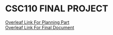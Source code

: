 # CSC110 FINAL PROJECT
[Overleaf Link For Planning Part](https://www.overleaf.com/5595745147zprxkqmwfndf)\
[Overleaf Link For Final Document](https://www.overleaf.com/1178224998pybqnrpmzzkh)
